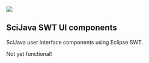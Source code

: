 ![](http://jenkins.imagej.net/job/SciJava-UI-SWT/lastBuild/badge/icon)

SciJava SWT UI components
-------------------------

SciJava user interface components using Eclipse SWT.

Not yet functional!
